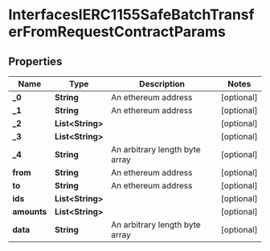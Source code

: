 

# InterfacesIERC1155SafeBatchTransferFromRequestContractParams

## Properties

Name | Type | Description | Notes
------------ | ------------- | ------------- | -------------
**_0** | **String** | An ethereum address |  [optional]
**_1** | **String** | An ethereum address |  [optional]
**_2** | **List&lt;String&gt;** |  |  [optional]
**_3** | **List&lt;String&gt;** |  |  [optional]
**_4** | **String** | An arbitrary length byte array |  [optional]
**from** | **String** | An ethereum address |  [optional]
**to** | **String** | An ethereum address |  [optional]
**ids** | **List&lt;String&gt;** |  |  [optional]
**amounts** | **List&lt;String&gt;** |  |  [optional]
**data** | **String** | An arbitrary length byte array |  [optional]




